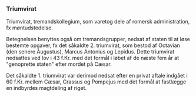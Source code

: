 ### Triumvirat


Triumvirat, tremandskollegium, som varetog dele af romersk administration, fx møntudstedelse.

Betegnelsen benyttes også om tremandsgrupper, nedsat af staten til at løse bestemte opgaver, fx det såkaldte 2. triumvirat, som bestod af Octavian (den senere Augustus), Marcus Antonius og Lepidus. Dette triumvirat nedsattes ved lov i 43 f.Kr. med det formål i løbet af de næste fem år at "genoprette staten" efter mordet på Cæsar.

Det såkaldte 1. triumvirat var derimod nedsat efter en privat aftale indgået i 60 f.Kr. mellem Cæsar, Crassus og Pompejus med det formål at fastlægge en indbyrdes magtdeling af riget.